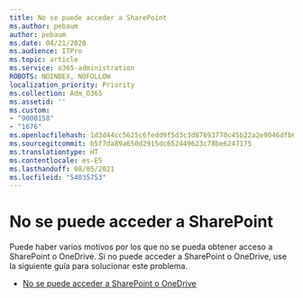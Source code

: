 ```yaml
---
title: No se puede acceder a SharePoint
ms.author: pebaum
author: pebaum
ms.date: 04/21/2020
ms.audience: ITPro
ms.topic: article
ms.service: o365-administration
ROBOTS: NOINDEX, NOFOLLOW
localization_priority: Priority
ms.collection: Adm_O365
ms.assetid: ''
ms.custom:
- "9000158"
- "1676"
ms.openlocfilehash: 1d3d44cc5625c6fedd9f5d3c3d87693770c45b22a2e9046dfb60d0bda056f065
ms.sourcegitcommit: b5f7da89a650d2915dc652449623c78be6247175
ms.translationtype: HT
ms.contentlocale: es-ES
ms.lasthandoff: 08/05/2021
ms.locfileid: "54035753"
---
```

# <a name="cannot-access-sharepoint"></a>No se puede acceder a SharePoint

Puede haber varios motivos por los que no se pueda obtener acceso a SharePoint o OneDrive. Si no puede acceder a SharePoint o OneDrive, use la siguiente guía para solucionar este problema.

- [No se puede acceder a SharePoint o OneDrive](https://docs.microsoft.com/sharepoint/troubleshoot/sharing-and-permissions/sharepoint-online-inaccessible)
